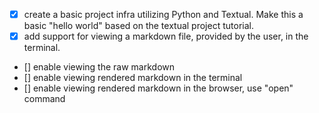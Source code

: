 * [x] create a basic project infra utilizing Python and Textual. Make this a basic "hello world" based on the textual project tutorial.
* [x] add support for viewing a markdown file, provided by the user, in the terminal.
* [] enable viewing the raw markdown
* [] enable viewing rendered markdown in the terminal
* [] enable viewing rendered markdown in the browser, use "open" command
